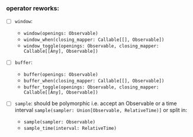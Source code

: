 ### operator reworks:
- [ ] `window`:
  - `window(openings: Observable)`
  - `window_when(closing_mapper: Callable[[], Observable])`
  - `window_toggle(openings: Observable, closing_mapper: Callable[[Any], Observable])`
  
- [ ] `buffer`:
  - `buffer(openings: Observable)`
  - `buffer_when(closing_mapper: Callable[[], Observable])`
  - `buffer_toggle(openings: Observable, closing_mapper: Callable[[Any], Observable])`
  
- [ ] `sample`: should be polymorphic i.e. accept an Observable or a time interval `sample(sampler: Union[Observable, RelativeTime)]` or split in:
  - `sample(sampler: Observable)`
  - `sample_time(interval: RelativeTime)`
  
